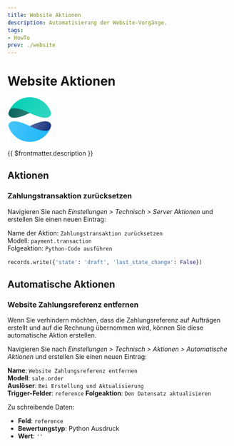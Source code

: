 ```yaml
---
title: Website Aktionen
description: Automatisierung der Website-Vorgänge.
tags:
- HowTo
prev: ./website
---
```

# Website Aktionen
![icons_odoo_website](attachments/icons_odoo_website.png)

{{ $frontmatter.description }}

## Aktionen

### Zahlungstransaktion zurücksetzen

Navigieren Sie nach *Einstellungen > Technisch > Server Aktionen* und erstellen Sie einen neuen Eintrag:

Name der Aktion: `Zahlungstransaktion zurücksetzen`\
Modell: `payment.transaction`\
Folgeaktion: `Python-Code ausführen`

```python
records.write({'state': 'draft', 'last_state_change': False})
```


## Automatische Aktionen

### Website Zahlungsreferenz entfernen

Wenn Sie verhindern möchten, dass die Zahlungsreferenz auf Aufträgen erstellt und auf die Rechnung übernommen wird, können Sie diese automatische Aktion erstellen.

Navigieren Sie nach *Einstellungen > Technisch > Aktionen > Automatische Aktionen* und erstellen Sie einen neuen Eintrag:

**Name**: `Website Zahlungsreferenz entfernen`\
**Modell**: `sale.order`\
**Auslöser**: `Bei Erstellung und Aktualisierung`\
**Trigger-Felder**: `reference`
**Folgeaktion**: `Den Datensatz aktualisieren`

Zu schreibende Daten:
* **Feld**: `reference`
* **Bewertungstyp**: Python Ausdruck
* **Wert**: `''`



